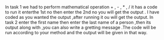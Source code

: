 In task 1 we had to perform mathematical operation + , - , * , / it has a code to run it enterthe 1st no then enter the 2nd no you will get the output .
I have coded as you wanted the output ,after running it ou will get the output.
In task 2 enter the first name then enter the last name of a person ,then its output along with ,you can also write a gretting message .The code will be 
run according to your method and the output will be given in that way.

